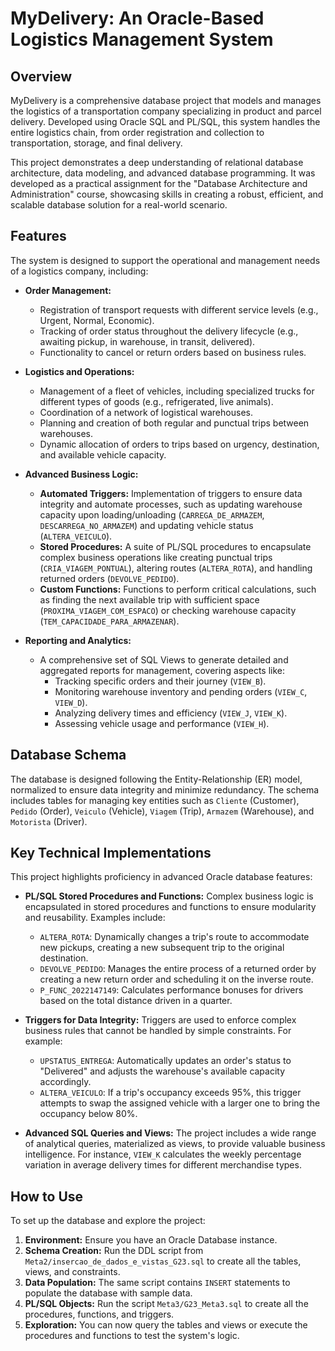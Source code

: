 # MyDelivery: An Oracle-Based Logistics Management System

## Overview

MyDelivery is a comprehensive database project that models and manages the logistics of a transportation company specializing in product and parcel delivery. Developed using Oracle SQL and PL/SQL, this system handles the entire logistics chain, from order registration and collection to transportation, storage, and final delivery.

This project demonstrates a deep understanding of relational database architecture, data modeling, and advanced database programming. It was developed as a practical assignment for the "Database Architecture and Administration" course, showcasing skills in creating a robust, efficient, and scalable database solution for a real-world scenario.

## Features

The system is designed to support the operational and management needs of a logistics company, including:

* **Order Management:**
    * Registration of transport requests with different service levels (e.g., Urgent, Normal, Economic).
    * Tracking of order status throughout the delivery lifecycle (e.g., awaiting pickup, in warehouse, in transit, delivered).
    * Functionality to cancel or return orders based on business rules.

* **Logistics and Operations:**
    * Management of a fleet of vehicles, including specialized trucks for different types of goods (e.g., refrigerated, live animals).
    * Coordination of a network of logistical warehouses.
    * Planning and creation of both regular and punctual trips between warehouses.
    * Dynamic allocation of orders to trips based on urgency, destination, and available vehicle capacity.

* **Advanced Business Logic:**
    * **Automated Triggers:** Implementation of triggers to ensure data integrity and automate processes, such as updating warehouse capacity upon loading/unloading (`CARREGA_DE_ARMAZEM`, `DESCARREGA_NO_ARMAZEM`) and updating vehicle status (`ALTERA_VEICULO`).
    * **Stored Procedures:** A suite of PL/SQL procedures to encapsulate complex business operations like creating punctual trips (`CRIA_VIAGEM_PONTUAL`), altering routes (`ALTERA_ROTA`), and handling returned orders (`DEVOLVE_PEDIDO`).
    * **Custom Functions:** Functions to perform critical calculations, such as finding the next available trip with sufficient space (`PROXIMA_VIAGEM_COM_ESPACO`) or checking warehouse capacity (`TEM_CAPACIDADE_PARA_ARMAZENAR`).

* **Reporting and Analytics:**
    * A comprehensive set of SQL Views to generate detailed and aggregated reports for management, covering aspects like:
        * Tracking specific orders and their journey (`VIEW_B`).
        * Monitoring warehouse inventory and pending orders (`VIEW_C`, `VIEW_D`).
        * Analyzing delivery times and efficiency (`VIEW_J`, `VIEW_K`).
        * Assessing vehicle usage and performance (`VIEW_H`).

## Database Schema

The database is designed following the Entity-Relationship (ER) model, normalized to ensure data integrity and minimize redundancy. The schema includes tables for managing key entities such as `Cliente` (Customer), `Pedido` (Order), `Veiculo` (Vehicle), `Viagem` (Trip), `Armazem` (Warehouse), and `Motorista` (Driver).

## Key Technical Implementations

This project highlights proficiency in advanced Oracle database features:

* **PL/SQL Stored Procedures and Functions:** Complex business logic is encapsulated in stored procedures and functions to ensure modularity and reusability. Examples include:
    * `ALTERA_ROTA`: Dynamically changes a trip's route to accommodate new pickups, creating a new subsequent trip to the original destination.
    * `DEVOLVE_PEDIDO`: Manages the entire process of a returned order by creating a new return order and scheduling it on the inverse route.
    * `P_FUNC_2022147149`: Calculates performance bonuses for drivers based on the total distance driven in a quarter.

* **Triggers for Data Integrity:** Triggers are used to enforce complex business rules that cannot be handled by simple constraints. For example:
    * `UPSTATUS_ENTREGA`: Automatically updates an order's status to "Delivered" and adjusts the warehouse's available capacity accordingly.
    * `ALTERA_VEICULO`: If a trip's occupancy exceeds 95%, this trigger attempts to swap the assigned vehicle with a larger one to bring the occupancy below 80%.

* **Advanced SQL Queries and Views:** The project includes a wide range of analytical queries, materialized as views, to provide valuable business intelligence. For instance, `VIEW_K` calculates the weekly percentage variation in average delivery times for different merchandise types.

## How to Use

To set up the database and explore the project:

1.  **Environment:** Ensure you have an Oracle Database instance.
2.  **Schema Creation:** Run the DDL script from `Meta2/insercao_de_dados_e_vistas_G23.sql` to create all the tables, views, and constraints.
3.  **Data Population:** The same script contains `INSERT` statements to populate the database with sample data.
4.  **PL/SQL Objects:** Run the script `Meta3/G23_Meta3.sql` to create all the procedures, functions, and triggers.
5.  **Exploration:** You can now query the tables and views or execute the procedures and functions to test the system's logic.

